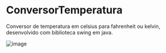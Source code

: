 # ConversorTemperatura

Conversor de temperatura em celsius para fahrenheit ou kelvin, desenvolvido com biblioteca swing em java.

![image](https://github.com/user-attachments/assets/d4b6f7ea-0e79-49d9-bea3-92fc564b1280)
